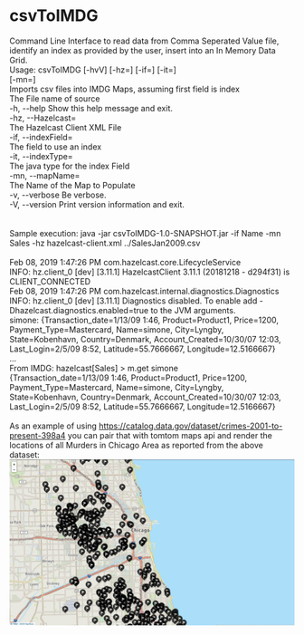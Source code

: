 # csvToIMDG

Command Line Interface to read data from Comma Seperated Value file, identify an index as provided by the user, insert into an In Memory Data Grid.
<br />
Usage: csvToIMDG [-hvV] [-hz=<hzConfig>] [-if=<indexField>] [-it=<indexType>]<br />
                 [-mn=<mapName>] <file><br />
Imports csv files into IMDG Maps, assuming first field is index<br />
      <file>      The File name of source<br />
  -h, --help      Show this help message and exit.<br />
      -hz, --Hazelcast=<hzConfig><br />
                  The Hazelcast Client XML File<br />
      -if, --indexField=<indexField><br />
                  The field to use an index<br />
      -it, --indexType=<indexType><br />
                  The java type for the index Field<br />
      -mn, --mapName=<mapName><br />
                  The Name of the Map to Populate<br />
  -v, --verbose   Be verbose.<br />
  -V, --version   Print version information and exit.<br />
<br />
<br />
Sample execution: java -jar csvToIMDG-1.0-SNAPSHOT.jar -if Name -mn Sales -hz hazelcast-client.xml ../SalesJan2009.csv<br />
<br />
Feb 08, 2019 1:47:26 PM com.hazelcast.core.LifecycleService<br />
INFO: hz.client_0 [dev] [3.11.1] HazelcastClient 3.11.1 (20181218 - d294f31) is CLIENT_CONNECTED<br />
Feb 08, 2019 1:47:26 PM com.hazelcast.internal.diagnostics.Diagnostics<br />
INFO: hz.client_0 [dev] [3.11.1] Diagnostics disabled. To enable add -Dhazelcast.diagnostics.enabled=true to the JVM arguments.<br />
simone: {Transaction_date=1/13/09 1:46, Product=Product1, Price=1200, Payment_Type=Mastercard, Name=simone, City=Lyngby, State=Kobenhavn, Country=Denmark, Account_Created=10/30/07 12:03, Last_Login=2/5/09 8:52, Latitude=55.7666667, Longitude=12.5166667}
<br />
...
<br />
From IMDG: hazelcast[Sales] > m.get simone<br />
{Transaction_date=1/13/09 1:46, Product=Product1, Price=1200, Payment_Type=Mastercard, Name=simone, City=Lyngby, State=Kobenhavn, Country=Denmark, Account_Created=10/30/07 12:03, Last_Login=2/5/09 8:52, Latitude=55.7666667, Longitude=12.5166667}
<br />
<br />
As an example of using https://catalog.data.gov/dataset/crimes-2001-to-present-398a4 you can pair that with tomtom maps api and render the locations of all Murders in Chicago Area as reported from the above dataset:
<br />
![](./images/chicagomurders.png)
